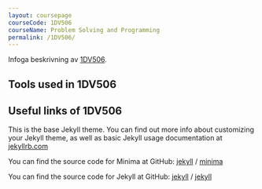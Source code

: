 ```yaml
---
layout: coursepage
courseCode: 1DV506
courseName: Problem Solving and Programming
permalink: /1DV506/
---
```


Infoga beskrivning av [1DV506](https://mymoodle.lnu.se/course/view.php?id=36311).

## Tools used in 1DV506

## Useful links of 1DV506

This is the base Jekyll theme. You can find out more info about customizing your Jekyll theme, as well as basic Jekyll usage documentation at [jekyllrb.com](https://jekyllrb.com/)
 
You can find the source code for Minima at GitHub:
[jekyll][jekyll-organization] /
[minima](https://github.com/jekyll/minima)

You can find the source code for Jekyll at GitHub:
[jekyll][jekyll-organization] /
[jekyll](https://github.com/jekyll/jekyll)


[jekyll-organization]: https://github.com/jekyll
